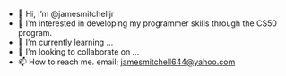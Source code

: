 - 👋 Hi, I’m @jamesmitchelljr
- 👀 I’m interested in developing my programmer skills through the CS50 program. 
- 🌱 I’m currently learning ...
- 💞️ I’m looking to collaborate on ...
- 📫 How to reach me. email; jamesmitchell644@yahoo.com

<!---
jamesmitchelljr/jamesmitchelljr is a ✨ special ✨ repository because its `README.md` (this file) appears on your GitHub profile.
You can click the Preview link to take a look at your changes.
--->

